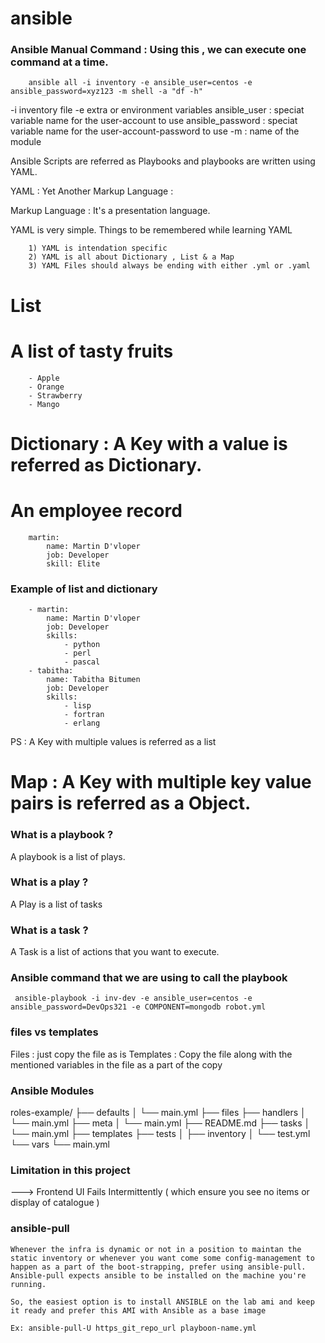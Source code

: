 # ansible


### Ansible Manual Command : Using this , we can execute one command at a time.

``` 
    ansible all -i inventory -e ansible_user=centos -e ansible_password=xyz123 -m shell -a "df -h"
```

-i inventory file 
-e extra or environment variables
ansible_user     : speciat variable name for the user-account to use 
ansible_password : speciat variable name for the user-account-password to use 
-m               : name of the module 

Ansible Scripts are referred as Playbooks and playbooks are written using YAML.

YAML : Yet Another Markup Language :

Markup Language : It's a presentation language.

YAML is very simple. Things to be remembered while learning YAML 

``` 
    1) YAML is intendation specific  
    2) YAML is all about Dictionary , List & a Map 
    3) YAML Files should always be ending with either .yml or .yaml 
```

# List 
# A list of tasty fruits
```
    - Apple
    - Orange
    - Strawberry
    - Mango
```

# Dictionary : A Key with a value is referred as Dictionary. 
# An employee record
```
    martin:
        name: Martin D'vloper
        job: Developer
        skill: Elite
```

### Example of list and dictionary 
```
    - martin:
        name: Martin D'vloper
        job: Developer
        skills:
            - python
            - perl
            - pascal
    - tabitha:
        name: Tabitha Bitumen
        job: Developer
        skills:
            - lisp
            - fortran
            - erlang
```
PS : A Key with multiple values is referred as a list 

# Map : A Key with multiple key value pairs is referred as a Object.


### What is a playbook ?
A playbook is a list of plays.

### What is a play ?
A Play is a list of tasks 

### What is a task ? 
A Task is a list of actions that you want to execute.


### Ansible command that we are using to call the playbook

```
 ansible-playbook -i inv-dev -e ansible_user=centos -e ansible_password=DevOps321 -e COMPONENT=mongodb robot.yml
 ```


 ### files vs templates 

 Files     : just copy the file as is 
 Templates : Copy the file along with the mentioned variables in the file as a part of the copy 


### Ansible Modules

roles-example/
├── defaults
│   └── main.yml
├── files
├── handlers
│   └── main.yml
├── meta
│   └── main.yml
├── README.md
├── tasks
│   └── main.yml
├── templates
├── tests
│   ├── inventory
│   └── test.yml
└── vars
    └── main.yml 


### Limitation in this project

---> Frontend UI Fails Intermittently ( which ensure you see no items or display of catalogue )


### ansible-pull

```
Whenever the infra is dynamic or not in a position to maintan the static inventory or whenever you want come some config-management to happen as a part of the boot-strapping, prefer using ansible-pull. Ansible-pull expects ansible to be installed on the machine you're running.

So, the easiest option is to install ANSIBLE on the lab ami and keep it ready and prefer this AMI with Ansible as a base image

Ex: ansible-pull-U https_git_repo_url playboon-name.yml 

```